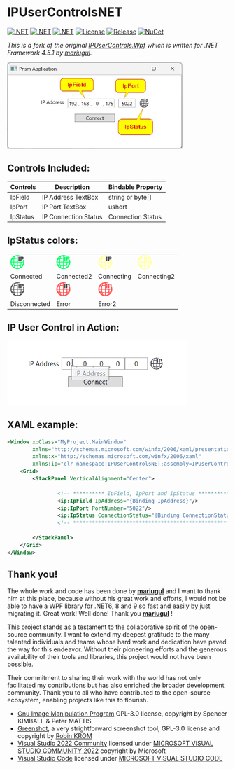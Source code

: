# IPUserControlsNET 

[![.NET](https://img.shields.io/badge/.NET%206-512BD4?logo=dotnet&logoColor=fff)](https://versionsof.net/core/6.0/)
[![.NET](https://img.shields.io/badge/.NET%208-512BD4?logo=dotnet&logoColor=fff)](https://versionsof.net/core/8.0/)
[![.NET](https://img.shields.io/badge/.NET%209-512BD4?logo=dotnet&logoColor=fff)](https://versionsof.net/core/9.0/)
[![License](https://img.shields.io/badge/License-MIT-green.svg)](LICENSE)
[![Release](https://img.shields.io/github/release/pediRAM/IPUserControlsNET.svg?sort=semver)](https://github.com/pediRAM/IPUserControlsNET/releases)
[![NuGet](https://img.shields.io/nuget/v/IPUserControlsNET)](https://www.nuget.org/packages/IPUserControlsNET)
<!-- [![.NET](https://img.shields.io/badge/%20E%20U%20👍-0018A8?logo=europeanunion&logoColor=yellow)](https://european-union.europa.eu) -->

*This is a fork of the original [IPUserControls.Wpf](https://github.com/mariugul/IPUserControls) which is written for .NET Framework 4.5.1 by [mariugul](https://github.com/mariugul).* 

<img src="source/Doc/example-app.jpg" width="400"/> 

## Controls Included:

| **Controls**  | **Description**      | Bindable Property   |
| ------------- |----------------------| ------------------- |
| IpField       | IP Address TextBox   | string or byte[]    |
| IpPort        | IP Port TextBox      | ushort              |
| IpStatus      | IP Connection Status | Connection Status   |

## IpStatus colors:

<table>
<tr>
    <td><img src="source/Doc/ip_connected.png" width="32"/></td> 
    <td><img src="source/Doc/ip_connected2.png" width="32"/></td> 
    <td><img src="source/Doc/ip_connecting.png" width="32"/></td> 
    <td><img src="source/Doc/ip_connecting2.png" width="32"/></td> 
</tr>
<tr>
    <td>Connected</td><td> Connected2</td><td> Connecting</td><td> Connecting2</td>
</tr>
<tr>
    <td><img src="source/Doc/ip_disconnected.png" width="32"/></td> 
    <td><img src="source/Doc/ip_error.png" width="32"/></td> 
    <td><img src="source/Doc/ip_error2.png" width="32"/></td>
    <td></td>
</tr>
<tr>
    <td> Disconnected</td><td> Error</td><td> Error2</td><td></td>
</tr>
</table>

## IP User Control in Action:
<img src="source/Doc/usage.gif"/>

## XAML example:

```xml
<Window x:Class="MyProject.MainWindow"
        xmlns="http://schemas.microsoft.com/winfx/2006/xaml/presentation"
        xmlns:x="http://schemas.microsoft.com/winfx/2006/xaml"
        xmlns:ip="clr-namespace:IPUserControlsNET;assembly=IPUserControlsNET">
    <Grid>
        <StackPanel VerticalAlignment="Center">

                <!-- ********** IpField, IpPort and IpStatus ********** -->
                <ip:IpField IpAddress="{Binding IpAddress}"/>
                <ip:IpPort PortNumber="5022"/>
                <ip:IpStatus ConnectionStatus="{Binding ConnectionStatus}"/>
                <!-- *************************************************** -->

        </StackPanel>
    </Grid>
</Window>

```
## Thank you!
   
The whole work and code has been done by **[mariugul](https://github.com/mariugul)** and I want to thank him at this place, because without his great work and efforts, I would not be able to have a WPF library for .NET6, 8 and 9 so fast and easily by just migrating it. Great work! Well done! Thank you **[mariugul](https://github.com/mariugul)** !

This project stands as a testament to the collaborative spirit of the open-source community. I want to extend my deepest gratitude to the many talented individuals and teams whose hard work and dedication have paved the way for this endeavor. Without their pioneering efforts and the generous availability of their tools and libraries, this project would not have been possible.

Their commitment to sharing their work with the world has not only facilitated my contributions but has also enriched the broader development community. Thank you to all who have contributed to the open-source ecosystem, enabling projects like this to flourish.

- [Gnu Image Manipulation Program](https://www.gimp.org/) GPL-3.0 license, copyright by Spencer KIMBALL & Peter MATTIS
- [Greenshot](https://github.com/greenshot/greenshot), a very strightforward screenshot tool, GPL-3.0 license and copyright by [Robin KROM](https://github.com/Lakritzator)
- [Visual Studio 2022 Community](https://visualstudio.microsoft.com/) licensed under [MICROSOFT VISUAL STUDIO COMMUNITY 2022](https://visualstudio.microsoft.com/license-terms/vs2022-ga-community/) copyright by Microsoft
- [Visual Studio Code](https://code.visualstudio.com/) licensed under [MICROSOFT VISUAL STUDIO CODE](https://code.visualstudio.com/license?lang=en)
